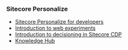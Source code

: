 ### Sitecore Personalize

- [Sitecore Personalize for developers](https://doc.sitecore.com/personalize/en/developers/api/index-en.html)
- [Introduction to web experiments](https://doc.sitecore.com/personalize/en/users/sitecore-personalize/introduction-to-web-experiments-in-sitecore-personalize.html)
- [Introduction to decisioning in Sitecore CDP](https://doc.sitecore.com/personalize/en/users/sitecore-personalize/introduction-to-decisioning-in-sitecore-personalize.html)
- [Knowledge Hub](https://sitecore.cdpknowledgehub.com/docs)
